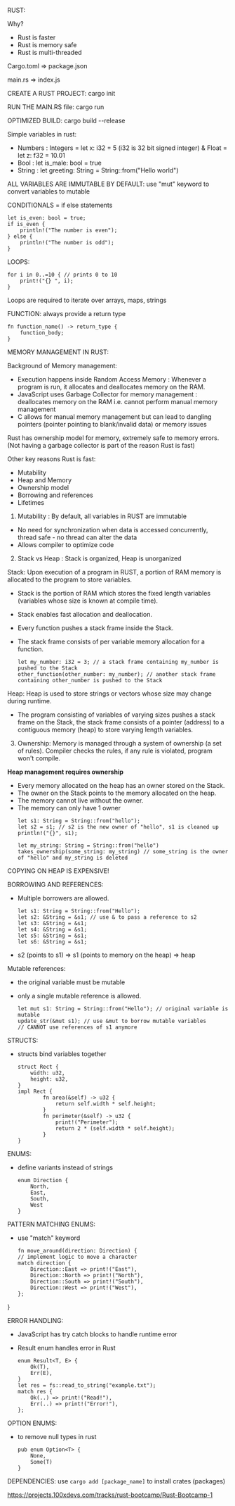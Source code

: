 RUST:

Why?

- Rust is faster
- Rust is memory safe
- Rust is multi-threaded

Cargo.toml => package.json

main.rs => index.js

CREATE A RUST PROJECT: cargo init

RUN THE MAIN.RS file: cargo run

OPTIMIZED BUILD: cargo build --release

Simple variables in rust:
- Numbers : Integers = let x: i32 = 5 (i32 is 32 bit signed integer) & Float = let z: f32 = 10.01
- Bool : let is_male: bool = true
- String : let greeting: String = String::from("Hello world")

ALL VARIABLES ARE IMMUTABLE BY DEFAULT: use "mut" keyword to convert variables to mutable

CONDITIONALS = if else statements

    
    let is_even: bool = true;
    if is_even {
        println!("The number is even");
    } else {
        println!("The number is odd");
    }


LOOPS:

    
    for i in 0..=10 { // prints 0 to 10
        print!("{} ", i);
    }

Loops are required to iterate over arrays, maps, strings

FUNCTION: always provide a return type

    
    fn function_name() -> return_type {
	    function_body;
    }

MEMORY MANAGEMENT IN RUST:

Background of Memory management:

- Execution happens inside Random Access Memory : Whenever a program is run, it allocates and deallocates memory on the RAM.
- JavaScript uses Garbage Collector for memory management : deallocates memory on the RAM i.e. cannot perform manual memory management
- C allows for manual memory management but can lead to dangling pointers (pointer pointing to blank/invalid data) or memory issues


Rust has ownership model for memory, extremely safe to memory errors. (Not having a garbage collector is part of the reason Rust is fast)

Other key reasons Rust is fast:
- Mutability
- Heap and Memory
- Ownership model
- Borrowing and references
- Lifetimes

1. Mutability : By default, all variables in RUST are immutable

- No need for synchronization when data is accessed concurrently, thread safe - no thread can alter the data
- Allows compiler to optimize code

2. Stack vs Heap : Stack is organized, Heap is unorganized

Stack: Upon execution of a program in RUST, a portion of RAM memory is allocated to the program to store variables. 

- Stack is the portion of RAM which stores the fixed length variables (variables whose size is known at compile time). 
- Stack enables fast allocation and deallocation. 
- Every function pushes a stack frame inside the Stack. 
- The stack frame consists of per variable memory allocation for a function.

    ````
    let my_number: i32 = 3; // a stack frame containing my_number is pushed to the Stack
    other_function(other_number: my_number); // another stack frame containing other_number is pushed to the Stack
Heap: Heap is used to store strings or vectors whose size may change during runtime. 

- The program consisting of variables of varying sizes pushes a stack frame on the Stack, the stack frame consists of a pointer (address) to a contiguous memory (heap) to store varying length variables.


3. Ownership:  Memory is managed through a system of ownership (a set of rules). Compiler checks the rules, if any rule is violated, program won't compile.

**Heap management requires ownership**

- Every memory allocated on the heap has an owner stored on the Stack. 
- The owner on the Stack points to the memory allocated on the heap.
- The memory cannot live without the owner.
- The memory can only have 1 owner
    ```
    let s1: String = String::from("hello");
    let s2 = s1; // s2 is the new owner of "hello", s1 is cleaned up
    println!("{}", s1);

    let my_string: String = String::from("hello")
    takes_ownership(some_string: my_string) // some_string is the owner of "hello" and my_string is deleted
COPYING ON HEAP IS EXPENSIVE!

BORROWING AND REFERENCES:

- Multiple borrowers are allowed.

    ```
    let s1: String = String::from("Hello");
    let s2: &String = &s1; // use & to pass a reference to s2
    let s3: &String = &s1;
    let s4: &String = &s1;
    let s5: &String = &s1;
    let s6: &String = &s1;
 - s2 (points to s1) => s1 (points to memory on the heap) => heap

Mutable references:

- the original variable must be mutable
- only a single mutable reference is allowed.

    ```
    let mut s1: String = String::from("Hello"); // original variable is mutable 
    update_str(&mut s1); // use &mut to borrow mutable variables
    // CANNOT use references of s1 anymore
STRUCTS:

- structs bind variables together

    ```
    struct Rect {
        width: u32,
        height: u32,
    }
    impl Rect {
            fn area(&self) -> u32 {
                return self.width * self.height;
            }
            fn perimeter(&self) -> u32 {
                print!("Perimeter");
                return 2 * (self.width * self.height);
            }
    }

ENUMS:

- define variants instead of strings

    ```
    enum Direction {
    	North,
    	East,
    	South,
	    West
    }
PATTERN MATCHING ENUMS:

- use "match" keyword

    ```
    fn move_around(direction: Direction) {
    // implement logic to move a character
    match direction {
        Direction::East => print!("East"),
        Direction::North => print!("North"),
        Direction::South => print!("South"),
        Direction::West => print!("West"),
    };
}

ERROR HANDLING: 

- JavaScript has try catch blocks to handle runtime error
- Result enum handles error in Rust

    ```
   enum Result<T, E> {
	    Ok(T),
	    Err(E),
    }
    let res = fs::read_to_string("example.txt");
    match res {
        Ok(..) => print!("Read!"),
        Err(..) => print!("Error!"),
    };
OPTION ENUMS:

- to remove null types in rust

    ```
    pub enum Option<T> {
	    None,
	    Some(T)
    }
DEPENDENCIES: use `cargo add [package_name]` to install crates (packages)

https://projects.100xdevs.com/tracks/rust-bootcamp/Rust-Bootcamp-1
